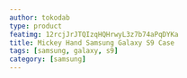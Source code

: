 ```yaml
---
author: tokodab
type: product
featimg: 12rcjJrJTQIzqHQHrwyL3z7b74aPqDYKa
title: Mickey Hand Samsung Galaxy S9 Case
tags: [samsung, galaxy, s9]
category: [samsung]
---
```

